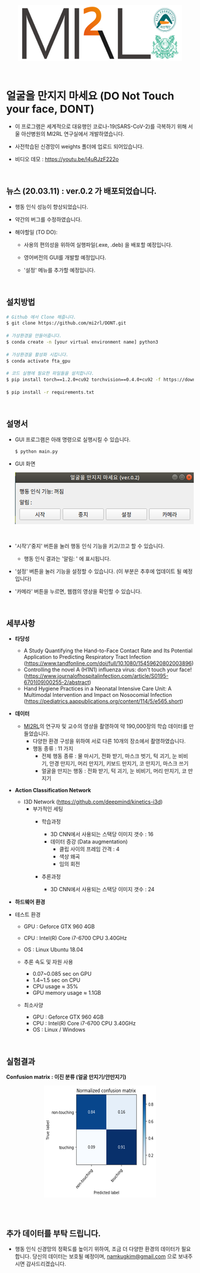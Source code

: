 <p align="center"><img src='./imgs/MI2RL_logo.png' width="440" height="150"></p>
<br>

# 얼굴을 만지지 마세요 (DO Not Touch your face, DONT)

* 이 프로그램은 세계적으로 대유행인 코로나-19(SARS-CoV-2)를 극복하기 위해 서울 아산병원의 MI2RL 연구실에서 개발하였습니다.  

* 사전학습된 신경망이 weights 폴더에 업로드 되어있습니다. 

* 비디오 데모  : https://youtu.be/l4uRJzF222o

<br>

## 뉴스 (20.03.11) : ver.0.2 가 배포되었습니다. 

* 행동 인식 성능이 향상되었습니다. 

* 약간의 버그를 수정하였습니다. 

* 해야할일 (TO DO):

  * 사용의 편의성을 위하여 실행파일(.exe, .deb) 을 배포할 예정입니다. 

  * 영어버전의 GUI를 개발할 예정입니다. 

  * '설정' 메뉴를 추가할 예정입니다. 
  
    

<br>

## 설치방법

```bash
# Github 에서 Clone 해줍니다.
$ git clone https://github.com/mi2rl/DONT.git

# 가상환경을 만들어줍니다. 
$ conda create -n [your virtual environment name] python3

# 가상환경을 활성화 시킵니다.
$ conda activate fta_gpu

# 코드 실행에 필요한 파일들을 설치합니다. 
$ pip install torch==1.2.0+cu92 torchvision==0.4.0+cu92 -f https://download.pytorch.org/whl/torch_stable.html

$ pip install -r requirements.txt
```

  <br>


## 설명서

* GUI 프로그램은 아래 명령으로 실행시킬 수 있습니다. 

  ```bash
  $ python main.py
  ```



* GUI 화면

  <p align="center"><img src='./imgs/GUI.png' width="500" height="139"></p><br>  
* '시작'/'중지' 버튼을 눌러 행동 인식 기능을 키고/끄고 할 수 있습니다. 
  
  * 행동 인식 결과는 '알림: ' 에 표시됩니다. 
  
* '설정' 버튼을 눌러 기능을 설정할 수 있습니다. (이 부분은 추후에 업데이트 될 예정입니다)
* '카메라' 버튼을 누르면, 웹캠의 영상을 확인할 수 있습니다. 

<br>


## 세부사항

* **타당성**
    * A Study Quantifying the Hand-to-Face Contact Rate and Its Potential Application to Predicting Respiratory Tract Infection (https://www.tandfonline.com/doi/full/10.1080/15459620802003896)
    * Controlling the novel A (H1N1) influenza virus: don't touch your face! (https://www.journalofhospitalinfection.com/article/S0195-6701(09)00255-2/abstract)
    * Hand Hygiene Practices in a Neonatal Intensive Care Unit: A Multimodal Intervention and Impact on Nosocomial Infection (https://pediatrics.aappublications.org/content/114/5/e565.short)  
      


* **데이터**
  * [MI2RL](https://mi2rl.co)의 연구자 및 교수의 영상을 촬영하여 약 190,000장의 학습 데이터를 만들었습니다. 
    * 다양한 환경 구성을 위하여 서로 다른 10개의 장소에서 촬영하였습니다.  
    * 행동 종류 : 11 가지
      * 전체 행동 종류 : 물 마시기, 전화 받기, 마스크 벗기, 턱 괴기, 눈 비비기, 안경 만지기, 머리 만지기, 키보드 만지기, 코 만지기, 마스크 쓰기
      * 얼굴을 만지는 행동 : 전화 받기, 턱 괴기, 눈 비비기, 머리 만지기, 코 만지기
  
* **Action Classification Network**
  * I3D Network (https://github.com/deepmind/kinetics-i3d)   
    * 부가적인 세팅
        * 학습과정
            * 3D CNN에서 사용되는 스택당 이미지 갯수 : 16
            * 데이터 증강 (Data augmentation)
              * 클립 사이의 프레임 간격 : 4
              * 색상 왜곡
              * 임의 회전
            
        * 추론과정
          * 3D CNN에서 사용되는 스택당 이미지 갯수 : 24
  
* **하드웨어 환경**
* 테스트 환경
  
  
    * GPU : Geforce GTX 960 4GB
    * CPU : Intel(R) Core i7-6700 CPU 3.40GHz 
    * OS : Linux Ubuntu 18.04
    * 추론 속도 및 자원 사용
    
      * 0.07~0.085 sec on GPU
      * 1.4~1.5 sec on CPU
      * CPU usage  ≈ 35%  
      * GPU memory usage ≈  1.1GB
        
    
  * 최소사양
  
    
    * GPU : Geforce GTX 960 4GB
    * CPU : Intel(R) Core i7-6700 CPU 3.40GHz 
    * OS : Linux / Windows  
      

<br>

## 실험결과

**Confusion matrix : 이진 분류 (얼굴 만지기/안만지기)**
<br>

<p align="center"><img src='./imgs/result_confusion_binary.png' width="300" height="300"></p><br>
<br>

## 추가 데이터를 부탁 드립니다. 

* 행동 인식 신경망의 정확도를 높이기 위하여, 조금 더 다양한 환경의 데이터가 필요합니다. 
  당신의 데이터는 보호될 예정이며, namkugkim@gmail.com 으로 보내주시면 감사드리겠습니다. 

